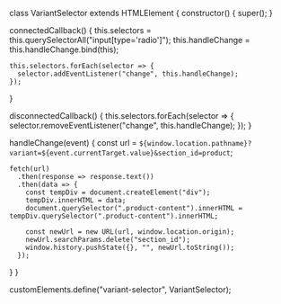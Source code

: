 class VariantSelector extends HTMLElement {
  constructor() {
    super();
  }

  connectedCallback() {
    this.selectors = this.querySelectorAll("input[type='radio']");
    this.handleChange = this.handleChange.bind(this);

    this.selectors.forEach(selector => {
      selector.addEventListener("change", this.handleChange);
    });
  }

  disconnectedCallback() {
    this.selectors.forEach(selector => {
      selector.removeEventListener("change", this.handleChange);
    });
  }

  handleChange(event) {
    const url = `${window.location.pathname}?variant=${event.currentTarget.value}&section_id=product`;
    
    fetch(url)
      .then(response => response.text())
      .then(data => {
        const tempDiv = document.createElement("div");
        tempDiv.innerHTML = data;
        document.querySelector(".product-content").innerHTML = tempDiv.querySelector(".product-content").innerHTML;

        const newUrl = new URL(url, window.location.origin);
        newUrl.searchParams.delete("section_id");
        window.history.pushState({}, "", newUrl.toString());
      });
  }
}

customElements.define("variant-selector", VariantSelector);